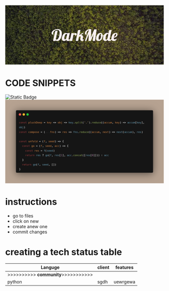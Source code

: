 <img src="DarkMode.png">

# CODE SNIPPETS

![Static Badge](https://img.shields.io/badge/last-updated?style=flat&logo=last%20updated&logoColor=violet&label=today&labelColor=green&color=grey&cacheSeconds=3600)
<img src="carbon.png">
# instructions
+ go to files
+ click on new
+ create anew one
+ commit changes
# creating a tech status table
|__Languge__|__client__|__features__|
|-----------|----------|------------|
|>>>>>>>>>> __community__>>>>>>>>>>>|  
|python     |sgdh      |uewrgewa    |
